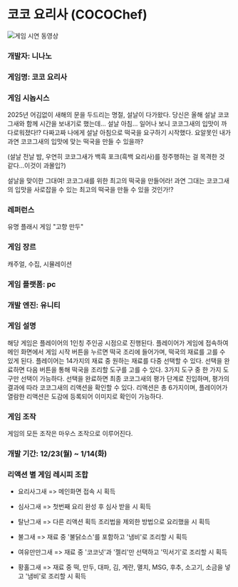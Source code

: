 # 코코 요리사 (COCOChef)

![게임 시연 동영상](https://github.com/user-attachments/assets/ef05fb80-4e41-4e0c-8c5a-bdef86a0136b)

### 개발자: 니나노

### 게임명: 코코 요리사

### 게임 시놉시스

2025년 어김없이 새해의 문을 두드리는 명절, 설날이 다가왔다.
당신은 올해 설날 코코그새와 함께 시간을 보내기로 했는데...
설날 아침... 일어나 보니 코코그새의 입맛이 까다로워졌다!?
다짜고짜 나에게 설날 아침으로 떡국을 요구하기 시작했다.
요알못인 내가 과연 코코그새의 입맛에 맞는 떡국을 만들 수 있을까?

(설날 전날 밤, 우연히 코코그새가 백흑 포크(흑백 요리사)를 정주행하는 걸 목격한 것 같다...이것이 과몰입?)

설날을 맞이한 그대여! 코코그새를 위한 최고의 떡국을 만들어라!
과연 그대는 코코그새의 입맛을 사로잡을 수 있는 
최고의 떡국을 만들 수 있을 것인가!?

### 레퍼런스

유명 플래시 게임 "고향 만두"

### 게임 장르

캐주얼, 수집, 시뮬레이션

### 게임 플랫폼: pc

### 개발 엔진: 유니티

### 게임 설명

해당 게임은 플레이어의 1인칭 주인공 시점으로 진행된다.
플레이어가 게임에 접속하여 메인 화면에서 게임 시작 버튼을 누르면 떡국 조리에 들어가며, 떡국의 재료를 고를 수 있게 된다.
플레이어는 14가지의 재료 중 원하는 재료를 다중 선택할 수 있다. 선택을 완료하면 다음 버튼을 통해 떡국을 조리할 도구를 고를 수 있다. 3가지 도구 중 한 가지 도구만 선택이 가능하다.
선택을 완료하면 최종 코코그새의 평가 단계로 진입하며, 평가의 결과에 따라 코코그새의 리액션을 확인할 수 있다. 리액션은 총 6가지이며, 플레이어가 열람한 리액션은 도감에 등록되어 이미지로 확인이 가능하다.

### 게임 조작

게임의 모든 조작은 마우스 조작으로 이루어진다.

### 개발 기간: 12/23(월) ~ 1/14(화)

### 리액션 별 게임 레시피 조합

- 요리사그새 => 메인화면 접속 시 획득
  
- 심사그새 => 첫번째 요리 완성 후 심사 받을 시 획득
  
- 탈난그새 => 다른 리액션 획득 조리법을 제외한 방법으로 요리했을 시 획득
  
- 불그새 => 재료 중 '불닭소스'를 포함하고 '냄비'로 조리할 시 획득
  
- 여유만만그새 => 재료 중 '코코넛'과 '젤리'만 선택하고 '믹서기'로 조리할 시 획득
  
- 황홀그새 => 재료 중 떡, 만두, 대파, 김, 계란, 멸치, MSG, 후추, 소고기, 소금을 넣고 '냄비'로 조리할 시 획득
